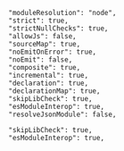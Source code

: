 
    "moduleResolution": "node",
    "strict": true,
    "strictNullChecks": true,
    "allowJs": false,
    "sourceMap": true,
    "noEmitOnError": true,
    "noEmit": false,
    "composite": true,
    "incremental": true,
    "declaration": true,
    "declarationMap": true,
    "skipLibCheck": true,
    "esModuleInterop": true,
    "resolveJsonModule": false,

    "skipLibCheck": true,
    "esModuleInterop": true,
